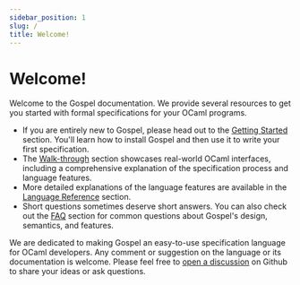 ```yaml
---
sidebar_position: 1
slug: /
title: Welcome!
---
```


# Welcome!

Welcome to the Gospel documentation. We provide several resources
to get you started with formal specifications for your OCaml programs.

- If you are entirely new to Gospel, please head out to the [Getting
  Started](getting-started/installation) section. You'll learn how to install
  Gospel and then use it to write your first specification.
- The [Walk-through](walkthroughs/introduction) section showcases real-world OCaml
  interfaces, including a comprehensive explanation of the specification process and
  language features.
- More detailed explanations of the language features are available in the
  [Language Reference](language/syntax) section.
- Short questions sometimes deserve short answers. You can also check out the
  [FAQ](faq) section for common questions about Gospel's design,
  semantics, and features.

We are dedicated to making Gospel an easy-to-use specification language for
OCaml developers. Any comment or suggestion on the language or its documentation
is welcome. Please feel free to [open a
discussion](https://github.com/ocaml-gospel/gospel/discussions/new) on Github to
share your ideas or ask questions.
